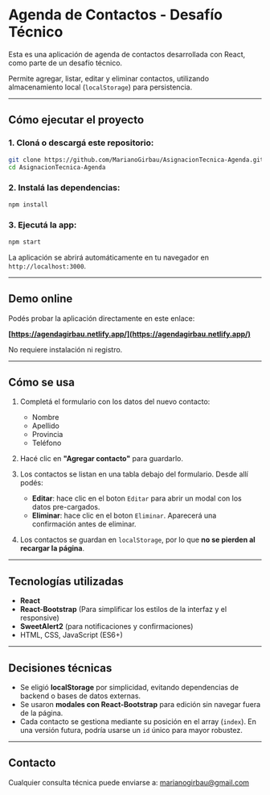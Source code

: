 # Agenda de Contactos - Desafío Técnico

Esta es una aplicación de agenda de contactos desarrollada con React, como parte de un desafío técnico.

Permite agregar, listar, editar y eliminar contactos, utilizando almacenamiento local (`localStorage`) para persistencia.

---

## Cómo ejecutar el proyecto

### 1. Cloná o descargá este repositorio:

```bash
git clone https://github.com/MarianoGirbau/AsignacionTecnica-Agenda.git
cd AsignacionTecnica-Agenda
```

### 2. Instalá las dependencias:

```bash
npm install
```

### 3. Ejecutá la app:

```bash
npm start
```

La aplicación se abrirá automáticamente en tu navegador en `http://localhost:3000`.

---

## Demo online

Podés probar la aplicación directamente en este enlace:

**[https://agendagirbau.netlify.app/](https://agendagirbau.netlify.app/)**

No requiere instalación ni registro.

---

## Cómo se usa

1. Completá el formulario con los datos del nuevo contacto:

   * Nombre
   * Apellido
   * Provincia
   * Teléfono

2. Hacé clic en **"Agregar contacto"** para guardarlo.

3. Los contactos se listan en una tabla debajo del formulario. Desde allí podés:

   * **Editar**: hace clic en el boton `Editar` para abrir un modal con los datos pre-cargados.
   * **Eliminar**: hace clic en el boton `Eliminar`. Aparecerá una confirmación antes de eliminar.

4. Los contactos se guardan en `localStorage`, por lo que **no se pierden al recargar la página**.

---

## Tecnologías utilizadas

* **React**
* **React-Bootstrap** (Para simplificar los estilos de la interfaz y el responsive)
* **SweetAlert2** (para notificaciones y confirmaciones)
* HTML, CSS, JavaScript (ES6+)

---

## Decisiones técnicas

* Se eligió **localStorage** por simplicidad, evitando dependencias de backend o bases de datos externas.
* Se usaron **modales con React-Bootstrap** para edición sin navegar fuera de la página.
* Cada contacto se gestiona mediante su posición en el array (`index`). En una versión futura, podría usarse un `id` único para mayor robustez.

---
## Contacto

Cualquier consulta técnica puede enviarse a:
[marianogirbau@gmail.com](mailto:marianogirbau@gmail.com)